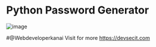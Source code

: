 # Python Password Generator
![image](https://user-images.githubusercontent.com/70555095/154794829-0e93aa16-451a-4005-908c-e73620be36ab.png)

#@Webdeveloperkanai
Visit for more https://devsecit.com 
